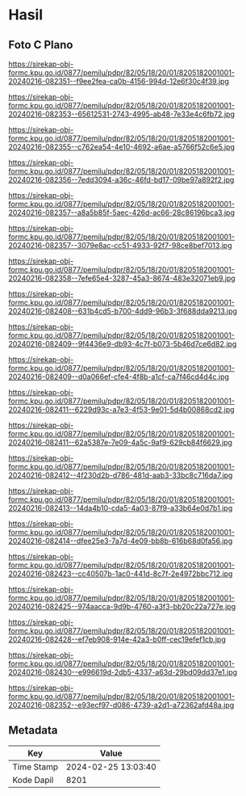 # Hasil

## Foto C Plano

https://sirekap-obj-formc.kpu.go.id/0877/pemilu/pdpr/82/05/18/20/01/8205182001001-20240216-082351--f9ee2fea-ca0b-4156-994d-12e6f30c4f39.jpg

https://sirekap-obj-formc.kpu.go.id/0877/pemilu/pdpr/82/05/18/20/01/8205182001001-20240216-082353--65612531-2743-4995-ab48-7e33e4c6fb72.jpg

https://sirekap-obj-formc.kpu.go.id/0877/pemilu/pdpr/82/05/18/20/01/8205182001001-20240216-082355--c762ea54-4e10-4692-a6ae-a5766f52c6e5.jpg

https://sirekap-obj-formc.kpu.go.id/0877/pemilu/pdpr/82/05/18/20/01/8205182001001-20240216-082356--7edd3094-a36c-46fd-bd17-09be97a892f2.jpg

https://sirekap-obj-formc.kpu.go.id/0877/pemilu/pdpr/82/05/18/20/01/8205182001001-20240216-082357--a8a5b85f-5aec-426d-ac66-28c86196bca3.jpg

https://sirekap-obj-formc.kpu.go.id/0877/pemilu/pdpr/82/05/18/20/01/8205182001001-20240216-082357--3079e8ac-cc51-4933-92f7-98ce8bef7013.jpg

https://sirekap-obj-formc.kpu.go.id/0877/pemilu/pdpr/82/05/18/20/01/8205182001001-20240216-082358--7efe65e4-3287-45a3-8674-483e32071eb9.jpg

https://sirekap-obj-formc.kpu.go.id/0877/pemilu/pdpr/82/05/18/20/01/8205182001001-20240216-082408--631b4cd5-b700-4dd9-96b3-3f688dda9213.jpg

https://sirekap-obj-formc.kpu.go.id/0877/pemilu/pdpr/82/05/18/20/01/8205182001001-20240216-082409--9f4436e9-db93-4c7f-b073-5b46d7ce6d82.jpg

https://sirekap-obj-formc.kpu.go.id/0877/pemilu/pdpr/82/05/18/20/01/8205182001001-20240216-082409--d0a066ef-cfe4-4f8b-a1cf-ca7f46cd4d4c.jpg

https://sirekap-obj-formc.kpu.go.id/0877/pemilu/pdpr/82/05/18/20/01/8205182001001-20240216-082411--6229d93c-a7e3-4f53-9e01-5d4b00868cd2.jpg

https://sirekap-obj-formc.kpu.go.id/0877/pemilu/pdpr/82/05/18/20/01/8205182001001-20240216-082411--62a5387e-7e09-4a5c-9af9-629cb84f6629.jpg

https://sirekap-obj-formc.kpu.go.id/0877/pemilu/pdpr/82/05/18/20/01/8205182001001-20240216-082412--4f230d2b-d786-481d-aab3-33bc8c716da7.jpg

https://sirekap-obj-formc.kpu.go.id/0877/pemilu/pdpr/82/05/18/20/01/8205182001001-20240216-082413--14da4b10-cda5-4a03-87f9-a33b64e0d7b1.jpg

https://sirekap-obj-formc.kpu.go.id/0877/pemilu/pdpr/82/05/18/20/01/8205182001001-20240216-082414--dfee25e3-7a7d-4e09-bb8b-616b68d0fa56.jpg

https://sirekap-obj-formc.kpu.go.id/0877/pemilu/pdpr/82/05/18/20/01/8205182001001-20240216-082423--cc40507b-1ac0-441d-8c7f-2e4972bbc712.jpg

https://sirekap-obj-formc.kpu.go.id/0877/pemilu/pdpr/82/05/18/20/01/8205182001001-20240216-082425--974aacca-9d9b-4760-a3f3-bb20c22a727e.jpg

https://sirekap-obj-formc.kpu.go.id/0877/pemilu/pdpr/82/05/18/20/01/8205182001001-20240216-082428--ef7eb908-914e-42a3-b0ff-cec19efef1cb.jpg

https://sirekap-obj-formc.kpu.go.id/0877/pemilu/pdpr/82/05/18/20/01/8205182001001-20240216-082430--e996619d-2db5-4337-a63d-29bd09dd37e1.jpg

https://sirekap-obj-formc.kpu.go.id/0877/pemilu/pdpr/82/05/18/20/01/8205182001001-20240216-082352--e93ecf97-d086-4739-a2d1-a72362afd48a.jpg


## Metadata

| Key        | Value               |
| ---------- | ------------------- |
| Time Stamp | 2024-02-25 13:03:40 |
| Kode Dapil | 8201                |



